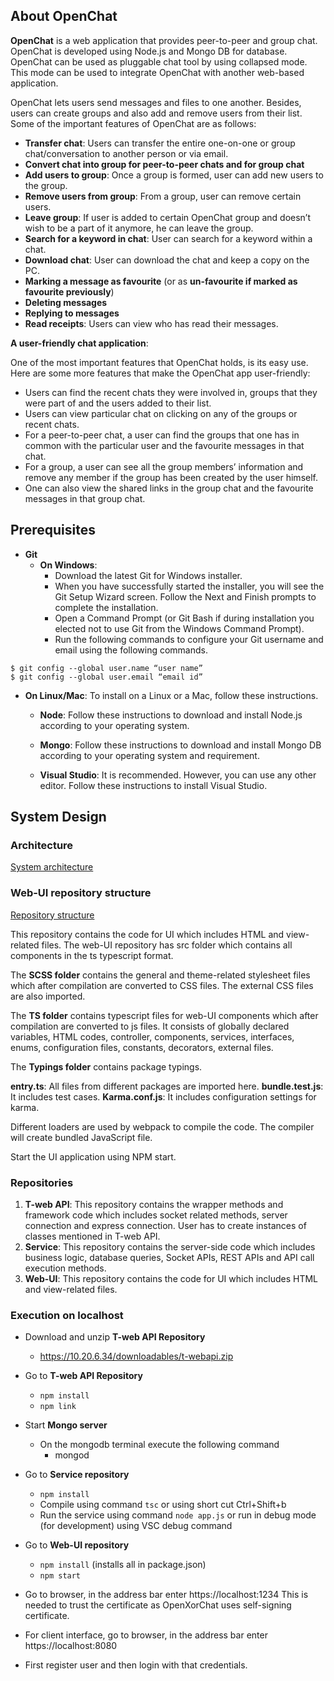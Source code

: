 ##	About OpenChat

**OpenChat** is a web application that provides peer-to-peer and group chat. OpenChat is developed using Node.js and Mongo DB for database. OpenChat can be used as pluggable chat tool by using collapsed mode. This mode can be used to integrate OpenChat with another web-based application.

OpenChat lets users send messages and files to one another. Besides, users can create groups and also add and remove users from their list. Some of the important features of OpenChat are as follows:

*	**Transfer chat**: Users can transfer the entire one-on-one or group chat/conversation to another person or via email.
*	**Convert chat into group for peer-to-peer chats and for group chat**
*	**Add users to group**: Once a group is formed, user can add new users to the group.
*	**Remove users from group**: From a group, user can remove certain users.
*	**Leave group**: If user is added to certain OpenChat group and doesn’t wish to be a part of it anymore, he can leave the group. 
*	**Search for a keyword in chat**: User can search for a keyword within a chat.
*	**Download chat**: User can download the chat and keep a copy on the PC.
*	**Marking a message as favourite** (or as **un-favourite if marked as favourite previously**)
*	**Deleting messages**
*	**Replying to messages**
*	**Read receipts**: Users can view who has read their messages.

**A user-friendly chat application**:

One of the most important features that OpenChat holds, is its easy use. Here are some more features that make the OpenChat app user-friendly:

*	Users can find the recent chats they were involved in, groups that they were part of and the users added to their list. 
*	Users can view particular chat on clicking on any of the groups or recent chats. 
*	For a peer-to-peer chat, a user can find the groups that one has in common with the particular user and the favourite messages in that chat. 
*	For a group, a user can see all the group members’ information and remove any member if the group has been created by the user himself. 
*	One can also view the shared links in the group chat and the favourite messages in that group chat. 


## Prerequisites

*	**Git**
    * **On Windows**:
        * Download the latest Git for Windows installer.
        * When you have successfully started the installer, you will see the Git Setup Wizard screen. Follow the Next and Finish prompts to complete the installation.
        *	Open a Command Prompt (or Git Bash if during installation you elected not to use Git from the Windows Command Prompt).
        *	Run the following commands to configure your Git username and email using the following commands. 
```
$ git config --global user.name “user name”
$ git config --global user.email “email id”
```


*	**On Linux/Mac**: To install on a Linux or a Mac, follow these instructions.

    *	**Node**: Follow these instructions to download and install Node.js according to your operating system.

    *	**Mongo**: Follow these instructions to download and install Mongo DB according to your operating system and requirement.

    *	**Visual Studio**: It is recommended. However, you can use any other editor. Follow these instructions to install Visual Studio.


##	System Design

### Architecture
[System architecture](./systemArchitecture.png)

### Web-UI repository structure

[Repository structure](./webUIStructure.png)

This repository contains the code for UI which includes HTML and view-related files. The web-UI repository has src folder which contains all components in the ts typescript format.
 
The **SCSS folder** contains the general and theme-related stylesheet files which after compilation are converted to CSS files. The external CSS files are also imported. 

The **TS folder** contains typescript files for web-UI components which after compilation are converted to js files. It consists of globally declared variables, HTML codes, controller, components, services, interfaces, enums, configuration files, constants, decorators, external files.

The **Typings folder** contains package typings. 

**entry.ts**: All files from different packages are imported here.
**bundle.test.js**: It includes test cases.
**Karma.conf.js**: It includes configuration settings for karma. 

Different loaders are used by webpack to compile the code. The compiler will create bundled JavaScript file.

Start the UI application using NPM start.

###	Repositories

1.	**T-web API**: This repository contains the wrapper methods and framework code which includes socket related methods, server connection and express connection. User has to create instances of classes mentioned in T-web API.
2.	**Service**: This repository contains the server-side code which includes business logic, database queries, Socket APIs, REST APIs and API call execution methods.
3.	**Web-UI**: This repository contains the code for UI which includes HTML and view-related files.

###	Execution on localhost

*	Download and unzip **T-web API Repository**
    *	https://10.20.6.34/downloadables/t-webapi.zip

*	Go to **T-web API Repository**
    *	```npm install```
    *	```npm link```

*	Start **Mongo server**
    * On the mongodb terminal execute the following command 
        * mongod 

*	Go to **Service repository**
    *	```npm install```
    *   Compile using command ```tsc``` or using short cut Ctrl+Shift+b
    *	Run the service using command ```node app.js``` or run in debug mode (for development) using VSC debug command

*	Go to **Web-UI repository**
    *	```npm install``` (installs all in package.json)
    *	```npm start```

*	Go to browser, in the address bar enter https://localhost:1234
This is needed to trust the certificate as OpenXorChat uses self-signing certificate.

*	For client interface, go to browser, in the address bar enter https://localhost:8080

*	First register user and then login with that credentials. 
